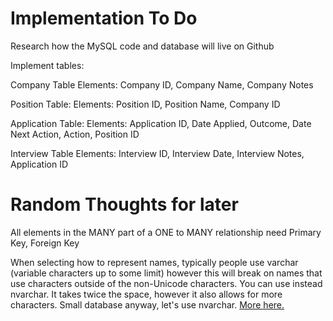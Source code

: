 # Implementation To Do

Research how the MySQL code and database will live on Github

Implement tables:

Company Table
Elements: Company ID, Company Name, Company Notes

Position Table:
Elements: Position ID, Position Name, Company ID

Application Table:
Elements: Application ID, Date Applied, Outcome, Date Next Action, Action, Position ID

Interview Table
Elements: Interview ID, Interview Date, Interview Notes, Application ID

# Random Thoughts for later

All elements in the MANY part of a ONE to MANY relationship need Primary Key, Foreign Key

When selecting how to represent names, typically people use varchar (variable characters up to some limit) however this will break on names that use characters outside of the non-Unicode characters. You can use instead nvarchar. It takes twice the space, however it also allows for more characters. Small database anyway, let's use nvarchar. [More here. ](https://stackoverflow.com/questions/144283/what-is-the-difference-between-varchar-and-nvarchar)

